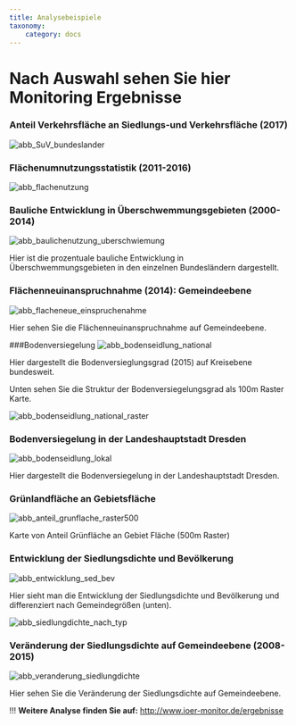 ```yaml
---
title: Analysebeispiele
taxonomy:
    category: docs
---
```




# Nach Auswahl sehen Sie hier Monitoring Ergebnisse

### Anteil Verkehrsfläche an Siedlungs-und Verkehrsfläche (2017)

![abb_SuV_bundeslander](abb_SuV_bundeslander.png)


### Flächenumnutzungsstatistik (2011-2016)

![abb_flachenutzung](abb_flachenutzung.PNG)

### Bauliche Entwicklung in Überschwemmungsgebieten (2000-2014)

![abb_baulichenutzung_uberschwiemung](abb_baulichenutzung_uberschwiemung.png)

Hier ist die prozentuale bauliche Entwicklung in Überschwemmungsgebieten in den einzelnen Bundesländern dargestellt.



### Flächenneuinanspruchnahme (2014): Gemeindeebene
![abb_flacheneue_einspruchenahme](abb_flacheneue_einspruchenahme.PNG)

Hier sehen Sie die Flächenneuinanspruchnahme auf Gemeindeebene.


###Bodenversiegelung
![abb_bodenseidlung_national](abb_bodenseidlung_national.png)


Hier dargestellt die Bodenversieglungsgrad (2015) auf Kreisebene bundesweit.

Unten sehen Sie die Struktur der Bodenversiegelungsgrad als 100m Raster Karte.

![abb_bodenseidlung_national_raster](abb_bodenseidlung_national_raster.png)



### Bodenversiegelung in der Landeshauptstadt Dresden
![abb_bodenseidlung_lokal](abb_bodenseidlung_lokal.png)



Hier dargestellt die Bodenversiegelung in der Landeshauptstadt Dresden.


### Grünlandfläche an Gebietsfläche
![abb_anteil_grunflache_raster500](abb_anteil_grunflache_raster500.png)

Karte von Anteil Grünfläche an Gebiet Fläche (500m Raster)


### Entwicklung der Siedlungsdichte und Bevölkerung
![abb_entwicklung_sed_bev](abb_entwicklung_sed_bev.png)

Hier sieht man die Entwicklung der Siedlungsdichte und Bevölkerung und differenziert nach Gemeindegrößen (unten).


![abb_siedlungdichte_nach_typ](abb_siedlungdichte_nach_typ.png)


### Veränderung der Siedlungsdichte auf Gemeindeebene (2008-2015)
![abb_veranderung_siedlungdichte](abb_veranderung_siedlungdichte.png)

Hier sehen Sie die Veränderung der Siedlungsdichte auf Gemeindeebene.

!!! **Weitere Analyse finden Sie auf:**  http://www.ioer-monitor.de/ergebnisse
